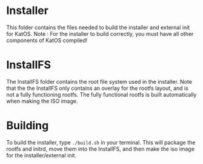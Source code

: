 # Installer
This folder contains the files needed to build the installer and external init for KatOS.
Note : For the installer to build correctly, you must have all other components of KatOS compiled!

# InstallFS
The InstallFS folder contains the root file system used in the installer.
Note that the the InstallFS only contains an overlay for the rootfs layout, and is not a fully functioning rootfs.
The fully functional rootfs is built automatically when making the ISO image.

# Building
To build the installer, type `./build.sh` in your terminal.
This will package the rootfs and initrd, move them into the InstallFS, and then make the iso image for the installer/external init.
